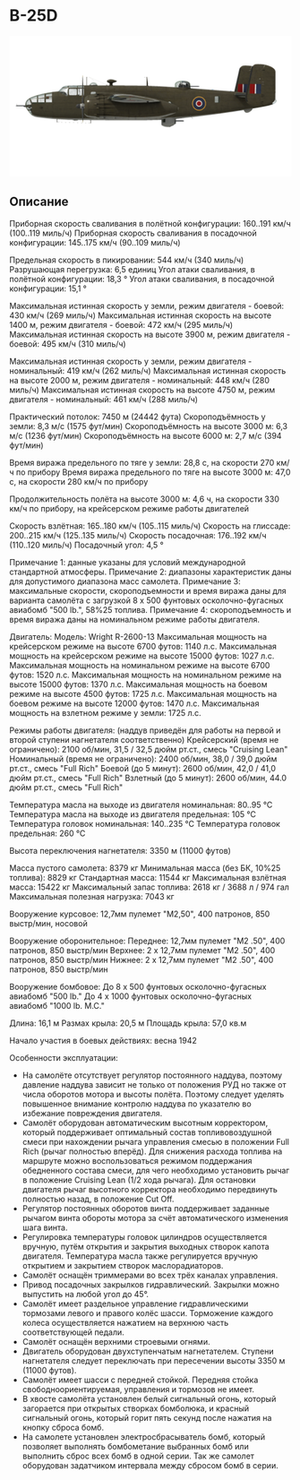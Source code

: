 # B-25D

![b25draf](../images/b25draf.png)

## Описание

Приборная скорость сваливания в полётной конфигурации: 160..191 км/ч (100..119 миль/ч)
Приборная скорость сваливания в посадочной конфигурации: 145..175 км/ч (90..109 миль/ч)

Предельная скорость в пикировании: 544 км/ч (340 миль/ч)
Разрушающая перегрузка: 6,5 единиц
Угол атаки сваливания, в полётной конфигурации: 18,3 °
Угол атаки сваливания, в посадочной конфигурации: 15,1 °

Максимальная истинная скорость у земли, режим двигателя - боевой: 430 км/ч (269 миль/ч)
Максимальная истинная скорость на высоте 1400 м, режим двигателя - боевой: 472 км/ч (295 миль/ч)
Максимальная истинная скорость на высоте 3900 м, режим двигателя - боевой: 495 км/ч (310 миль/ч)

Максимальная истинная скорость у земли, режим двигателя - номинальный: 419 км/ч (262 миль/ч)
Максимальная истинная скорость на высоте 2000 м, режим двигателя - номинальный: 448 км/ч (280 миль/ч)
Максимальная истинная скорость на высоте 4750 м, режим двигателя - номинальный: 461 км/ч (288 миль/ч)

Практический потолок: 7450 м (24442 фута)
Скороподъёмность у земли: 8,3 м/с (1575 фут/мин)
Скороподъёмность на высоте 3000 м: 6,3 м/с (1236 фут/мин)
Скороподъёмность на высоте 6000 м: 2,7 м/с (394 фут/мин)

Время виража предельного по тяге у земли: 28,8 с, на скорости 270 км/ч по прибору
Время виража предельного по тяге на высоте 3000 м: 47,0 с, на скорости 280 км/ч по прибору

Продолжительность полёта на высоте 3000 м: 4,6 ч, на скорости 330 км/ч по прибору, на крейсерском режиме работы двигателей 

Скорость взлётная: 165..180 км/ч (105..115 миль/ч)
Скорость на глиссаде: 200..215 км/ч (125..135 миль/ч)
Скорость посадочная: 176..192 км/ч (110..120 миль/ч)
Посадочный угол: 4,5 °

Примечание 1: данные указаны для условий международной стандартной атмосферы.
Примечание 2: диапазоны характеристик даны для допустимого диапазона масс самолета.
Примечание 3: максимальные скорости, скороподъемности и время виража даны для варианта самолёта с загрузкой 8 x 500 фунтовых осколочно-фугасных авиабомб "500 lb.", 58%25 топлива.
Примечание 4: скороподъемность и время виража даны на номинальном режиме работы двигателя.

Двигатель:
Модель: Wright R-2600-13
Максимальная мощность на крейсерском режиме на высоте 6700 футов: 1140 л.с.
Максимальная мощность на крейсерском режиме на высоте 15000 футов: 1027 л.с.
Максимальная мощность на номинальном режиме на высоте 6700 футов: 1520 л.с.
Максимальная мощность на номинальном режиме на высоте 15000 футов: 1370 л.с.
Максимальная мощность на боевом режиме на высоте 4500 футов: 1725 л.с.
Максимальная мощность на боевом режиме на высоте 12000 футов: 1470 л.с.
Максимальная мощность на взлетном режиме у земли: 1725 л.с.

Режимы работы двигателя:
(наддув приведён для работы на первой и второй ступени нагнетателя соответственно)
Крейсерский (время не ограничено): 2100 об/мин, 31,5 / 32,5 дюйм рт.ст., смесь "Cruising Lean" 
Номинальный (время не ограничено): 2400 об/мин, 38,0 / 39,0 дюйм рт.ст., смесь "Full Rich" 
Боевой (до 5 минут): 2600 об/мин, 42,0 / 41,0 дюйм рт.ст., смесь "Full Rich" 
Взлетный (до 5 минут): 2600 об/мин, 44.0 дюйм рт.ст., смесь "Full Rich" 

Температура масла на выходе из двигателя номинальная: 80..95 °С
Температура масла на выходе из двигателя предельная: 105 °С
Температура головок номинальная: 140..235 °С
Температура головок предельная: 260 °С

Высота переключения нагнетателя: 3350 м (11000 футов)

Масса пустого самолета: 8379 кг
Минимальная масса (без БК, 10%25 топлива): 8829 кг
Стандартная масса: 11544 кг
Максимальная взлётная масса: 15422 кг
Максимальный запас топлива: 2618 кг / 3688 л / 974 гал
Максимальная полезная нагрузка: 7043 кг

Вооружение курсовое:
12,7мм пулемет "M2,50", 400 патронов, 850 выстр/мин, носовой

Вооружение оборонительное:
Переднее: 12,7мм пулемет "M2 .50", 400 патронов, 850 выстр/мин
Верхнее: 2 x 12,7мм пулемет "M2 .50", 400 патронов, 850 выстр/мин
Нижнее: 2 x 12,7мм пулемет "M2 .50", 400 патронов, 850 выстр/мин

Вооружение бомбовое:
До 8 x 500 фунтовых осколочно-фугасных авиабомб "500 lb."
До 4 x 1000 фунтовых осколочно-фугасных авиабомб "1000 lb. M.C."

Длина: 16,1 м
Размах крыла: 20,5 м
Площадь крыла: 57,0 кв.м

Начало участия в боевых действиях: весна 1942

Особенности эксплуатации:
- На самолёте отсутствует регулятор постоянного наддува, поэтому давление наддува зависит не только от положения РУД но также от числа оборотов мотора и высоты полёта. Поэтому следует уделять повышенное внимание контролю наддува по указателю во избежание повреждения двигателя.
- Самолёт оборудован автоматическим высотным корректором, который поддерживает оптимальный состав топливовоздушной смеси при нахождении рычага управления смесью в положении Full Rich (рычаг полностью вперёд). Для снижения расхода топлива на маршруте можно воспользоваться режимом поддержания обедненного состава смеси, для чего необходимо установить рычаг в положение Cruising Lean (1/2 хода рычага). Для остановки двигателя рычаг высотного корректора необходимо передвинуть полностью назад, в положение Cut Off.
- Регулятор постоянных оборотов винта поддерживает заданные рычагом винта обороты мотора за счёт автоматического изменения шага винта.
- Регулировка температуры головок цилиндров осуществляется вручную, путём открытия и закрытия выходных створок капота двигателя. Температура масла также регулируется вручную открытием и закрытием створок маслорадиаторов. 
- Самолёт оснащён триммерами во всех трёх каналах управления.
- Привод посадочных закрылков гидравлический. Закрылки можно выпустить на любой угол до 45°.
- Самолёт имеет раздельное управление гидравлическими тормозами левого и правого колёс шасси. Торможение каждого колеса осуществляется нажатием на верхнюю часть соответствующей педали.
- Самолёт оснащён верхними строевыми огнями.
- Двигатель оборудован двухступенчатым нагнетателем. Ступени нагнетателя следует переключать при пересечении высоты 3350 м (11000 футов).
- Самолёт имеет шасси с передней стойкой. Передняя стойка свободноориентируемая, управления и тормозов не имеет.
- В хвосте самолёта установлен белый сигнальный огонь, который загорается при открытых створках бомболюка, и красный сигнальный огонь, который горит пять секунд после нажатия на кнопку сброса бомб.
- На самолете установлен электросбрасыватель бомб, который позволяет выполнять бомбометание выбранных бомб или выполнить сброс всех бомб в одной серии. Так же самолет оборудован задатчиком интервала между сбросом бомб в серии.
